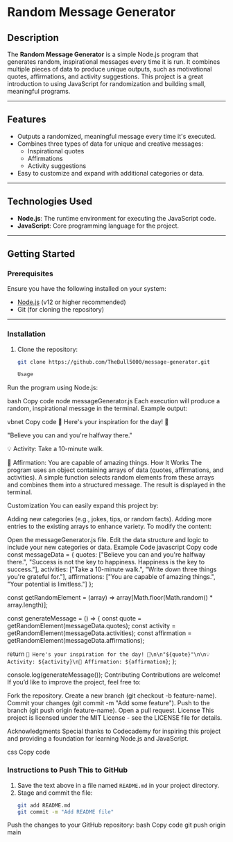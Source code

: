 # Random Message Generator

## Description
The **Random Message Generator** is a simple Node.js program that generates random, inspirational messages every time it is run. It combines multiple pieces of data to produce unique outputs, such as motivational quotes, affirmations, and activity suggestions. This project is a great introduction to using JavaScript for randomization and building small, meaningful programs.

---

## Features
- Outputs a randomized, meaningful message every time it's executed.
- Combines three types of data for unique and creative messages:
  - Inspirational quotes
  - Affirmations
  - Activity suggestions
- Easy to customize and expand with additional categories or data.

---

## Technologies Used
- **Node.js**: The runtime environment for executing the JavaScript code.
- **JavaScript**: Core programming language for the project.

---

## Getting Started

### Prerequisites
Ensure you have the following installed on your system:
- [Node.js](https://nodejs.org/) (v12 or higher recommended)
- Git (for cloning the repository)

---

### Installation

1. Clone the repository:
   ```bash
   git clone https://github.com/TheBull5000/message-generator.git

   Usage
Run the program using Node.js:

bash
Copy code
node messageGenerator.js
Each execution will produce a random, inspirational message in the terminal. Example output:

vbnet
Copy code
🌟 Here's your inspiration for the day! 🌟

"Believe you can and you're halfway there."

💡 Activity: Take a 10-minute walk.

💬 Affirmation: You are capable of amazing things.
How It Works
The program uses an object containing arrays of data (quotes, affirmations, and activities). A simple function selects random elements from these arrays and combines them into a structured message. The result is displayed in the terminal.

Customization
You can easily expand this project by:

Adding new categories (e.g., jokes, tips, or random facts).
Adding more entries to the existing arrays to enhance variety.
To modify the content:

Open the messageGenerator.js file.
Edit the data structure and logic to include your new categories or data.
Example Code
javascript
Copy code
const messageData = {
  quotes: ["Believe you can and you're halfway there.", "Success is not the key to happiness. Happiness is the key to success."],
  activities: ["Take a 10-minute walk.", "Write down three things you're grateful for."],
  affirmations: ["You are capable of amazing things.", "Your potential is limitless."]
};

const getRandomElement = (array) => array[Math.floor(Math.random() * array.length)];

const generateMessage = () => {
  const quote = getRandomElement(messageData.quotes);
  const activity = getRandomElement(messageData.activities);
  const affirmation = getRandomElement(messageData.affirmations);

  return `🌟 Here's your inspiration for the day! 🌟\n\n"${quote}"\n\n💡 Activity: ${activity}\n💬 Affirmation: ${affirmation}`;
};

console.log(generateMessage());
Contributing
Contributions are welcome! If you’d like to improve the project, feel free to:

Fork the repository.
Create a new branch (git checkout -b feature-name).
Commit your changes (git commit -m "Add some feature").
Push to the branch (git push origin feature-name).
Open a pull request.
License
This project is licensed under the MIT License - see the LICENSE file for details.

Acknowledgments
Special thanks to Codecademy for inspiring this project and providing a foundation for learning Node.js and JavaScript.

css
Copy code

### Instructions to Push This to GitHub
1. Save the text above in a file named `README.md` in your project directory.
2. Stage and commit the file:
   ```bash
   git add README.md
   git commit -m "Add README file"
Push the changes to your GitHub repository:
bash
Copy code
git push origin main
